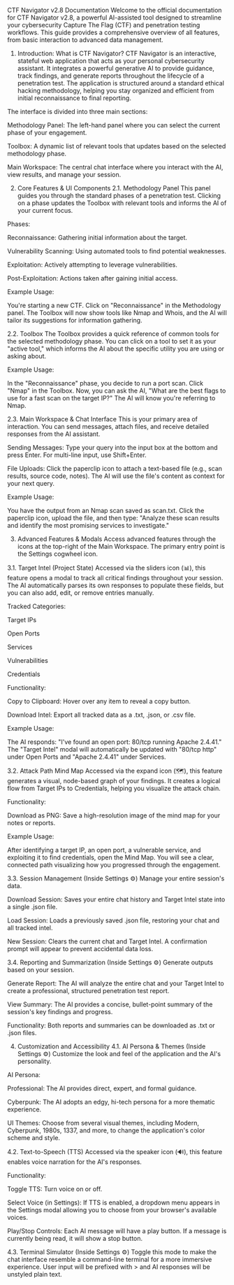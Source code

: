 CTF Navigator v2.8 Documentation
Welcome to the official documentation for CTF Navigator v2.8, a powerful AI-assisted tool designed to streamline your cybersecurity Capture The Flag (CTF) and penetration testing workflows. This guide provides a comprehensive overview of all features, from basic interaction to advanced data management.

1. Introduction: What is CTF Navigator?
CTF Navigator is an interactive, stateful web application that acts as your personal cybersecurity assistant. It integrates a powerful generative AI to provide guidance, track findings, and generate reports throughout the lifecycle of a penetration test. The application is structured around a standard ethical hacking methodology, helping you stay organized and efficient from initial reconnaissance to final reporting.

The interface is divided into three main sections:

Methodology Panel: The left-hand panel where you can select the current phase of your engagement.

Toolbox: A dynamic list of relevant tools that updates based on the selected methodology phase.

Main Workspace: The central chat interface where you interact with the AI, view results, and manage your session.

2. Core Features & UI Components
2.1. Methodology Panel
This panel guides you through the standard phases of a penetration test. Clicking on a phase updates the Toolbox with relevant tools and informs the AI of your current focus.

Phases:

Reconnaissance: Gathering initial information about the target.

Vulnerability Scanning: Using automated tools to find potential weaknesses.

Exploitation: Actively attempting to leverage vulnerabilities.

Post-Exploitation: Actions taken after gaining initial access.

Example Usage:

You're starting a new CTF. Click on "Reconnaissance" in the Methodology panel. The Toolbox will now show tools like Nmap and Whois, and the AI will tailor its suggestions for information gathering.

2.2. Toolbox
The Toolbox provides a quick reference of common tools for the selected methodology phase. You can click on a tool to set it as your "active tool," which informs the AI about the specific utility you are using or asking about.

Example Usage:

In the "Reconnaissance" phase, you decide to run a port scan. Click "Nmap" in the Toolbox. Now, you can ask the AI, "What are the best flags to use for a fast scan on the target IP?" The AI will know you're referring to Nmap.

2.3. Main Workspace & Chat Interface
This is your primary area of interaction. You can send messages, attach files, and receive detailed responses from the AI assistant.

Sending Messages: Type your query into the input box at the bottom and press Enter. For multi-line input, use Shift+Enter.

File Uploads: Click the paperclip icon to attach a text-based file (e.g., scan results, source code, notes). The AI will use the file's content as context for your next query.

Example Usage:

You have the output from an Nmap scan saved as scan.txt. Click the paperclip icon, upload the file, and then type: "Analyze these scan results and identify the most promising services to investigate."

3. Advanced Features & Modals
Access advanced features through the icons at the top-right of the Main Workspace. The primary entry point is the Settings cogwheel icon.

3.1. Target Intel (Project State)
Accessed via the sliders icon (📊), this feature opens a modal to track all critical findings throughout your session. The AI automatically parses its own responses to populate these fields, but you can also add, edit, or remove entries manually.

Tracked Categories:

Target IPs

Open Ports

Services

Vulnerabilities

Credentials

Functionality:

Copy to Clipboard: Hover over any item to reveal a copy button.

Download Intel: Export all tracked data as a .txt, .json, or .csv file.

Example Usage:

The AI responds: "I've found an open port: 80/tcp running Apache 2.4.41." The "Target Intel" modal will automatically be updated with "80/tcp http" under Open Ports and "Apache 2.4.41" under Services.

3.2. Attack Path Mind Map
Accessed via the expand icon (🗺️), this feature generates a visual, node-based graph of your findings. It creates a logical flow from Target IPs to Credentials, helping you visualize the attack chain.

Functionality:

Download as PNG: Save a high-resolution image of the mind map for your notes or reports.

Example Usage:

After identifying a target IP, an open port, a vulnerable service, and exploiting it to find credentials, open the Mind Map. You will see a clear, connected path visualizing how you progressed through the engagement.

3.3. Session Management (Inside Settings ⚙️)
Manage your entire session's data.

Download Session: Saves your entire chat history and Target Intel state into a single .json file.

Load Session: Loads a previously saved .json file, restoring your chat and all tracked intel.

New Session: Clears the current chat and Target Intel. A confirmation prompt will appear to prevent accidental data loss.

3.4. Reporting and Summarization (Inside Settings ⚙️)
Generate outputs based on your session.

Generate Report: The AI will analyze the entire chat and your Target Intel to create a professional, structured penetration test report.

View Summary: The AI provides a concise, bullet-point summary of the session's key findings and progress.

Functionality: Both reports and summaries can be downloaded as .txt or .json files.

4. Customization and Accessibility
4.1. AI Persona & Themes (Inside Settings ⚙️)
Customize the look and feel of the application and the AI's personality.

AI Persona:

Professional: The AI provides direct, expert, and formal guidance.

Cyberpunk: The AI adopts an edgy, hi-tech persona for a more thematic experience.

UI Themes: Choose from several visual themes, including Modern, Cyberpunk, 1980s, 1337, and more, to change the application's color scheme and style.

4.2. Text-to-Speech (TTS)
Accessed via the speaker icon (🔊), this feature enables voice narration for the AI's responses.

Functionality:

Toggle TTS: Turn voice on or off.

Select Voice (in Settings): If TTS is enabled, a dropdown menu appears in the Settings modal allowing you to choose from your browser's available voices.

Play/Stop Controls: Each AI message will have a play button. If a message is currently being read, it will show a stop button.

4.3. Terminal Simulator (Inside Settings ⚙️)
Toggle this mode to make the chat interface resemble a command-line terminal for a more immersive experience. User input will be prefixed with > and AI responses will be unstyled plain text.